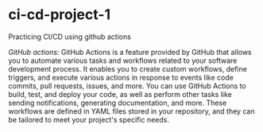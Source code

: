 # ci-cd-project-1
Practicing CI/CD using github actions

*GitHub actions:*  GitHub Actions is a feature provided by GitHub that allows you to automate various tasks and workflows related to your software development process. It enables you to create custom workflows, define triggers, and execute various actions in response to events like code commits, pull requests, issues, and more. You can use GitHub Actions to build, test, and deploy your code, as well as perform other tasks like sending notifications, generating documentation, and more. These workflows are defined in YAML files stored in your repository, and they can be tailored to meet your project's specific needs.
